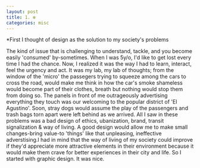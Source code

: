 ```yaml
---
layout: post
title: 1. ❇️
categories: misc
---
```


*First I thought of design as the solution to my society's problems

  The kind of issue that is challenging to understand, tackle, and you become easily 'consumed' by-sometimes. When I was 5y/o, I'd like to get lost every time I had the chance. 
  Now, I realized it was the way I had to learn, interact, feel the urgency and act.
  It was my lab, my lab of thoughts; from the window of the 'micro' the passegers trying to squeeze among the cars to cross the road, 
  would make me think in how the car's smoke shameless would become part of their clothes, breath but nothing would stop them from doing so. 
  The panels in front of me outrageously advertising everything they touch was our welcoming to the popular district of 'El Agustino'. 
  Soon, stray dogs would assume the play of the passengers and trash bags torn apart were left behind as we arrived. 
  All I saw in these problems was a bad design of ethics, ubanization, brand, transit signalization & way of living. A good design would allow me to 
  make small changes-bring value-to 'things' like that unpleasing, ineffective adverstising.I had in mind that the way of living of my society could improve 
  if they'd appreciate more attractive elements in their environment because it would make them crave for better experiences in their city and life.
  So I started with graphic design. It was nice.

  
